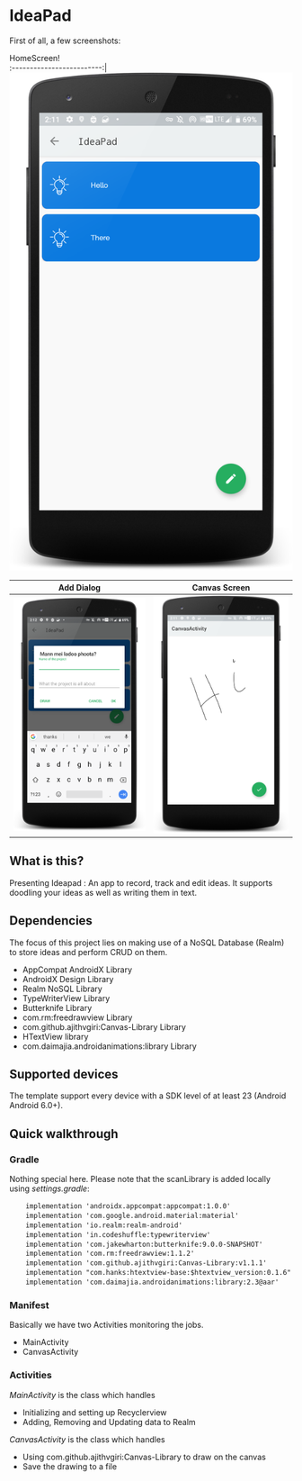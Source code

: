 # IdeaPad

First of all, a few screenshots:

HomeScreen!          
:-------------------------:|
![Home](https://github.com/jashasweejena/IdeaPad/raw/master/screenshots/home-ss.png)  

Add Dialog          |  Canvas Screen
:-------------------------:|:-------------------------: 
![Add](https://github.com/jashasweejena/IdeaPad/raw/master/screenshots/Add-ss.png)  |  ![Canvas](https://github.com/jashasweejena/IdeaPad/raw/master/screenshots/canvas-ss.png) 


## What is this?

Presenting Ideapad : An app to record, track and edit ideas. It supports doodling your ideas as well as writing them in text.


## Dependencies

The focus of this project lies on making use of a NoSQL Database (Realm) to store ideas and perform CRUD on them.

- AppCompat AndroidX Library
- AndroidX Design Library
- Realm NoSQL Library 
- TypeWriterView Library
- Butterknife Library
- com.rm:freedrawview Library
- com.github.ajithvgiri:Canvas-Library Library
- HTextView library
- com.daimajia.androidanimations:library Library

## Supported devices

The template support every device with a SDK level of at least 23 (Android Android 6.0+).


## Quick walkthrough

### Gradle

Nothing special here. Please note that the scanLibrary is added locally using *settings.gradle*:

```xml
    implementation 'androidx.appcompat:appcompat:1.0.0'
    implementation 'com.google.android.material:material'
    implementation 'io.realm:realm-android'
    implementation 'in.codeshuffle:typewriterview'
    implementation 'com.jakewharton:butterknife:9.0.0-SNAPSHOT'
    implementation 'com.rm:freedrawview:1.1.2'
    implementation 'com.github.ajithvgiri:Canvas-Library:v1.1.1'
    implementation "com.hanks:htextview-base:$htextview_version:0.1.6"
    implementation 'com.daimajia.androidanimations:library:2.3@aar'  
```

### Manifest

Basically we have two Activities monitoring the jobs. 
* MainActivity
* CanvasActivity

### Activities

*MainActivity* is the class which handles 

* Initializing and setting up Recyclerview
* Adding, Removing and Updating data to Realm
    

*CanvasActivity* is the class which handles

* Using com.github.ajithvgiri:Canvas-Library to draw on the canvas
* Save the drawing to a file







 

